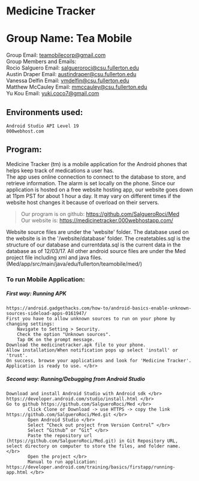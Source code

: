 # Medicine Tracker 
# Group Name: Tea Mobile

Group Email: teamobilecorp@gmail.com </br>
Group Members and Emails: </br>
	Rocio Salguero   Email: salgueroroci@csu.fullerton.edu </br>
	Austin Draper    Email: austindraper@csu.fullerton.edu </br>
	Vanessa Delfin   Email: vmdelfin@csu.fullerton.edu  </br>
	Matthew McCauley Email: mmccauley@csu.fullerton.edu </br>
	Yu Kou           Email: yuki.coco7@gmail.com </br>
	
## Environments used: 
	Android Studio API Level 19 
	000webhost.com

## Program: 
Medicine Tracker (tm) is a mobile application for the Android phones that helps keep track of medications a user has. </br>
The app uses online connection to connect to the database to store, and retrieve information. The alarm is set locally on the phone. Since our application is hosted on a free website hosting app, our website goes down at 11pm PST for about 1 hour a day. It may vary on different times if the website host changes it because of overload on their servers. </br>
	
>Our program is on github: https://github.com/SalgueroRoci/Med </br>
>Our website is: https://medicinetracker.000webhostapp.com/ </br>
	
Website source files are under the 'website' folder. The database used on the website is in the '/website/database' folder. 
The createtables.sql is the structure of our database and currentdata.sql is the current data in the database as of 12/03/17.
All other android source files are under the Med project file including xml and java files. (Med/app/src/main/java/edu/fullerton/teamobile/med/) </br>

### To run Mobile Application: </br>
##### First way: Running APK </br>
	https://android.gadgethacks.com/how-to/android-basics-enable-unknown-sources-sideload-apps-0161947/
	First you have to allow unknown sources to run on your phone by changing settings:
		Navigate to Setting > Security.
		Check the option "Unknown sources".
		Tap OK on the prompt message.
	Download the medicinetracker.apk file to your phone. 
	Allow installation/When notification pops up select 'install' or 'trust'.
	On success, browse your applications and look for 'Medicine Tracker'. 
	Application is ready to use. </br>
			
##### Second way: Running/Debugging from Android Studio 
	Download and install Android Studio with Android sdk </br>
	https://developer.android.com/studio/install.html </br>
	Go to github https://github.com/SalgueroRoci/Med </br>
			Click Clone or Download -> use HTTPS -> copy the link https://github.com/SalgueroRoci/Med.git </br>
			Open Android Studio </br>
			Select “Check out project from Version Control” </br>
			Select “Github” or “Git” </br>
			Paste the repository url (https://github.com/SalgueroRoci/Med.git) in Git Repository URL, select directory on computer to store the files, and folder name. </br>
			Open the project </br>
			Manual to run application: https://developer.android.com/training/basics/firstapp/running-app.html </br>






			
		
	
	
	
	
	


